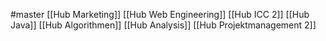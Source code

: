 #master 
[[Hub Marketing]]
[[Hub Web Engineering]]
[[Hub ICC 2]]
[[Hub Java]]
[[Hub Algorithmen]]
[[Hub Analysis]]
[[Hub Projektmanagement 2]]


